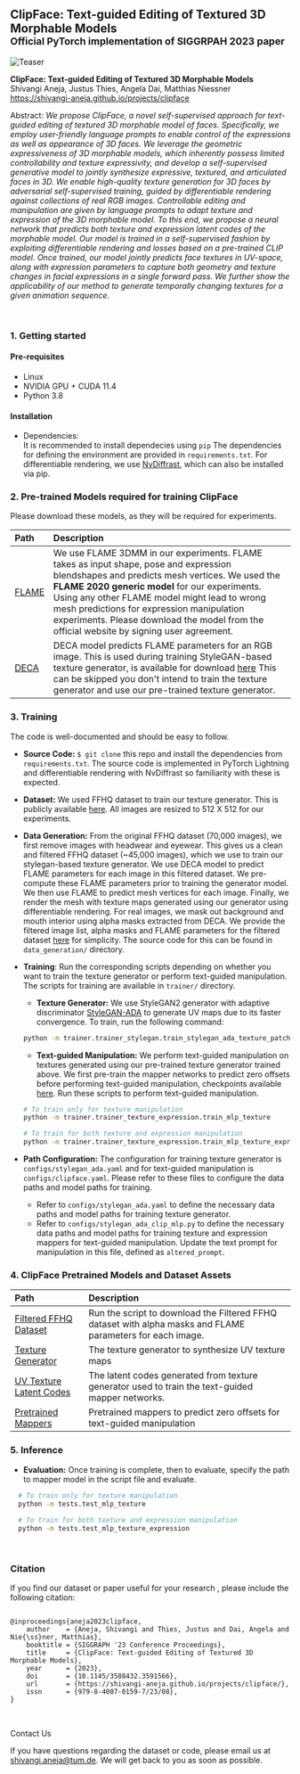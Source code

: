 ## ClipFace: Text-guided Editing of Textured 3D Morphable Models<br><sub>Official PyTorch implementation of SIGGRPAH 2023 paper</sub>

![Teaser](./docs/teaser.gif)

**ClipFace: Text-guided Editing of Textured 3D Morphable Models**<br>
Shivangi Aneja, Justus Thies, Angela Dai, Matthias Niessner<br>
https://shivangi-aneja.github.io/projects/clipface <br>

Abstract: *We propose ClipFace, a novel self-supervised approach for text-guided editing of textured 3D morphable model of faces. Specifically, we employ user-friendly language prompts to enable control of the expressions as well as appearance of 3D faces. We leverage the geometric expressiveness of 3D morphable models, which inherently possess limited controllability and texture expressivity, and develop a self-supervised generative model to jointly synthesize expressive, textured, and articulated faces in 3D. We enable high-quality texture generation for 3D faces by adversarial self-supervised training, guided by differentiable rendering against collections of real RGB images. Controllable editing and manipulation are given by language prompts to adapt texture and expression of the 3D morphable model. To this end, we propose a neural network that predicts both texture and expression latent codes of the morphable model. Our model is trained in a self-supervised fashion by exploiting differentiable rendering and losses based on a pre-trained CLIP model. Once trained, our model jointly predicts face textures in UV-space, along with expression parameters to capture both geometry and texture changes in facial expressions in a single forward pass. We further show the applicability of our method to generate temporally changing textures for a given animation sequence.*

<br>

### <a id="section1">1. Getting started</a>

#### Pre-requisites
- Linux
- NVIDIA GPU + CUDA 11.4 
- Python 3.8

#### Installation
- Dependencies:  
It is recommended to install dependecies using `pip`
The dependencies for defining the environment are provided in `requirements.txt`. For differentiable rendering, we use [NvDiffrast](https://nvlabs.github.io/nvdiffrast/), which can also be installed via pip.

### <a id="section2">2. Pre-trained Models required for training ClipFace</a>
Please download these models, as they will be required for experiments.

| Path                                  | Description
|:--------------------------------------| :----------
| [FLAME](https://flame.is.tue.mpg.de/) | We use FLAME 3DMM in our experiments. FLAME takes as input shape, pose and expression blendshapes and predicts mesh vertices. We used the **FLAME 2020 generic model** for our experiments. Using any other FLAME model might lead to wrong mesh predictions for expression manipulation experiments. Please download the model from the official website by signing user agreement.
| [DECA](https://deca.is.tue.mpg.de/)                              | DECA model predicts FLAME parameters for an RGB image. This is used during training StyleGAN-based texture generator, is available for download [here](https://drive.google.com/file/d/1kCfIGLcb00TGxFZjUWOnXu-LLfcKc-7k/) This can be skipped you don't intend to train the texture generator and use our pre-trained texture generator. 


### <a id="section3">3. Training</a>

The code is well-documented and should be easy to follow.
* **Source Code:**   `$ git clone` this repo and install the dependencies from `requirements.txt`. The source code is implemented in PyTorch Lightning and differentiable rendering with NvDiffrast so familiarity with these is expected.
* **Dataset:** We used FFHQ dataset to train our texture generator. This is publicly available [here](https://github.com/NVlabs/ffhq-dataset). All images are resized to 512 X 512 for our experiments.
* **Data Generation:** From the original FFHQ dataset (70,000 images), we first remove images with headwear and eyewear. This gives us a clean and filtered FFHQ dataset (~45,000 images), which we use to train our stylegan-based texture generator. We use DECA model to predict FLAME parameters for each image in this filtered dataset. We pre-compute these FLAME parameters prior to training the generator model. We then use FLAME to predict mesh vertices for each image. Finally, we render the mesh with texture maps generated using our generator using differentiable rendering. For real images, we mask out background and mouth interior using alpha masks extracted from DECA. We provide the filtered image list, alpha masks and FLAME parameters for the filtered dataset [here](#section4) for simplicity. The source code for this can be found in `data_generation/` directory.  
* **Training**: Run the corresponding scripts depending on whether you want to train the texture generator or perform text-guided manipulation. The scripts for training are available in `trainer/` directory.
  - **Texture Generator:** We use StyleGAN2 generator with adaptive discriminator [StyleGAN-ADA](https://github.com/NVlabs/stylegan2-ada) to generate UV maps due to its faster convergence. To train, run the following command:
  ```.bash
  python -m trainer.trainer_stylegan.train_stylegan_ada_texture_patch
  ```
  - **Text-guided  Manipulation:** We perform text-guided manipulation on textures generated using our pre-trained texture generator trained above. We first pre-train the mapper networks to predict zero offsets before performing text-guided manipulation, checkpoints available [here](#section4).  Run these scripts to perform text-guided manipulation.
  ```.bash
  # To train only for texture manipulation
  python -m trainer.trainer_texture_expression.train_mlp_texture
  
  # To train for both texture and expression manipulation
  python -m trainer.trainer_texture_expression.train_mlp_texture_expression
  ```

* **Path Configuration:** The configuration for training texture generator is `configs/stylegan_ada.yaml` and for text-guided manipulation is `configs/clipface.yaml`. Please refer to these files to configure the data paths and model paths for training.
  - Refer to `configs/stylegan_ada.yaml` to define the necessary data paths and model paths for training texture generator. 
  - Refer to `configs/stylegan_ada_clip_mlp.py` to define the necessary data paths and model paths for training texture and expression mappers for text-guided manipulation. Update the text prompt for manipulation in this file, defined as `altered_prompt`.  
  
### <a id="section4">4. ClipFace Pretrained Models and Dataset Assets</a>

| Path                        | Description
|:----------------------------| :----------
| [Filtered FFHQ Dataset]()   | Run the script to download the Filtered FFHQ dataset with alpha masks and FLAME parameters for each image.
| [Texture Generator]()       | The texture generator to synthesize UV texture maps
| [UV Texture Latent Codes]() | The latent codes generated from texture generator used to train the text-guided mapper networks.
| [Pretrained Mappers]()      | Pretrained mappers to predict zero offsets for text-guided manipulation




### <a id="section5">5. Inference</a>

* **Evaluation:**  Once training is complete, then to evaluate, specify the path to mapper model in the script file and evaluate.
```.bash
  # To train only for texture manipulation
  python -m tests.test_mlp_texture
  
  # To train for both texture and expression manipulation
  python -m tests.test_mlp_texture_expression
  ```


</br>

### Citation

If you find our dataset or paper useful for your research , please include the following citation:

```

@inproceedings{aneja2023clipface,
    author    = {Aneja, Shivangi and Thies, Justus and Dai, Angela and Nie{\ss}ner, Matthias},
    booktitle = {SIGGRAPH '23 Conference Proceedings},
    title     = {ClipFace: Text-guided Editing of Textured 3D Morphable Models},
    year      = {2023},
    doi       = {10.1145/3588432.3591566},
    url       = {https://shivangi-aneja.github.io/projects/clipface/},
    issn      = {979-8-4007-0159-7/23/08},
}
```

</br>

 Contact Us

If you have questions regarding the dataset or code, please email us at shivangi.aneja@tum.de. We will get back to you as soon as possible.





